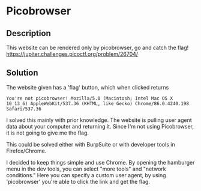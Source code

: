 # Picobrowser

## Description

This website can be rendered only by picobrowser, go and catch the flag! 
https://jupiter.challenges.picoctf.org/problem/26704/

## Solution

The website given has a 'flag' button, which when clicked returns

```
You're not picobrowser! Mozilla/5.0 (Macintosh; Intel Mac OS X 10_13_6) AppleWebKit/537.36 (KHTML, like Gecko) Chrome/86.0.4240.198 Safari/537.36
```

I solved this mainly with prior knowledge. The website is pulling user agent data about your computer
and returning it. Since I'm not using Picobrowser, it is not going to give me the flag.

This could be solved either with BurpSuite or with developer tools in Firefox/Chrome.

I decided to keep things simple and use Chrome. By opening the hamburger menu in the
dev tools, you can select "more tools" and "network conditions." Here you can specify
a custom user agent, by using 'picobrowser' you're able to click the link and get the flag.